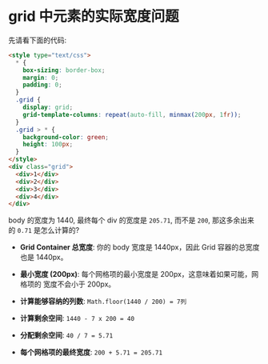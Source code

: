 # grid 中元素的实际宽度问题

先请看下面的代码:

```html
<style type="text/css">
  * {
    box-sizing: border-box;
    margin: 0;
    padding: 0;
  }
  .grid {
    display: grid;
    grid-template-columns: repeat(auto-fill, minmax(200px, 1fr));
  }
  .grid > * {
    background-color: green;
    height: 100px;
  }
</style>
<div class="grid">
  <div>1</div>
  <div>2</div>
  <div>3</div>
  <div>4</div>
</div>
```

body 的宽度为 1440, 最终每个 div 的宽度是 `205.71`, 而不是 `200`, 那这多余出来的
`0.71` 是怎么计算的?

- **Grid Container 总宽度**: 你的 body 宽度是 1440px，因此 Grid 容器的总宽度也是
  1440px。

- **最小宽度 (200px)**: 每个网格项的最小宽度是 200px，这意味着如果可能，网格项的
  宽度不会小于 200px。

- **计算能够容纳的列数**: `Math.floor(1440 / 200) = 7列`

- **计算剩余空间**: `1440 - 7 x 200 = 40`

- **分配剩余空间**: `40 / 7 = 5.71`

- **每个网格项的最终宽度**: `200 + 5.71 = 205.71`
